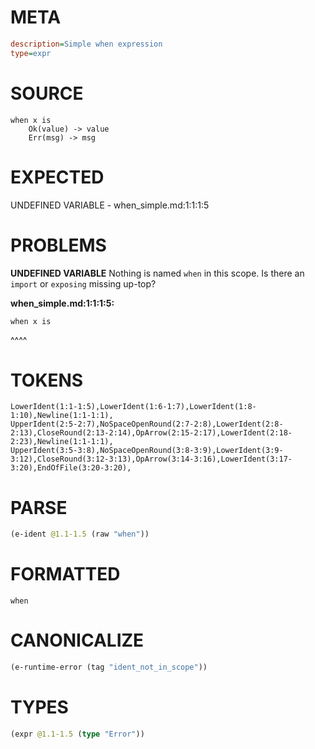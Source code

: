 # META
~~~ini
description=Simple when expression
type=expr
~~~
# SOURCE
~~~roc
when x is
    Ok(value) -> value
    Err(msg) -> msg
~~~
# EXPECTED
UNDEFINED VARIABLE - when_simple.md:1:1:1:5
# PROBLEMS
**UNDEFINED VARIABLE**
Nothing is named `when` in this scope.
Is there an `import` or `exposing` missing up-top?

**when_simple.md:1:1:1:5:**
```roc
when x is
```
^^^^


# TOKENS
~~~zig
LowerIdent(1:1-1:5),LowerIdent(1:6-1:7),LowerIdent(1:8-1:10),Newline(1:1-1:1),
UpperIdent(2:5-2:7),NoSpaceOpenRound(2:7-2:8),LowerIdent(2:8-2:13),CloseRound(2:13-2:14),OpArrow(2:15-2:17),LowerIdent(2:18-2:23),Newline(1:1-1:1),
UpperIdent(3:5-3:8),NoSpaceOpenRound(3:8-3:9),LowerIdent(3:9-3:12),CloseRound(3:12-3:13),OpArrow(3:14-3:16),LowerIdent(3:17-3:20),EndOfFile(3:20-3:20),
~~~
# PARSE
~~~clojure
(e-ident @1.1-1.5 (raw "when"))
~~~
# FORMATTED
~~~roc
when
~~~
# CANONICALIZE
~~~clojure
(e-runtime-error (tag "ident_not_in_scope"))
~~~
# TYPES
~~~clojure
(expr @1.1-1.5 (type "Error"))
~~~
